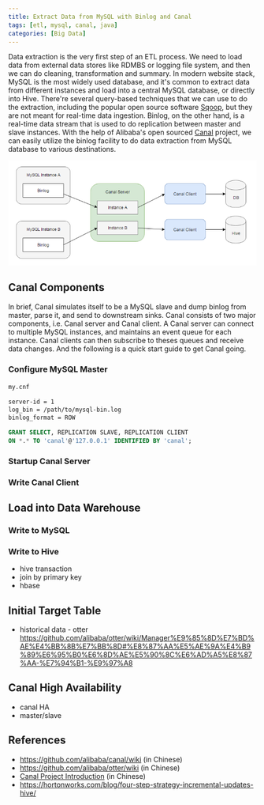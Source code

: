 ```yaml
---
title: Extract Data from MySQL with Binlog and Canal
tags: [etl, mysql, canal, java]
categories: [Big Data]
---
```


Data extraction is the very first step of an ETL process. We need to load data from external data stores like RDMBS or logging file system, and then we can do cleaning, transformation and summary. In modern website stack, MySQL is the most widely used database, and it's common to extract data from different instances and load into a central MySQL database, or directly into Hive. There're several query-based techniques that we can use to do the extraction, including the popular open source software [Sqoop][1], but they are not meant for real-time data ingestion. Binlog, on the other hand, is a real-time data stream that is used to do replication between master and slave instances. With the help of Alibaba's open sourced [Canal][2] project, we can easily utilize the binlog facility to do data extraction from MySQL database to various destinations.

![Canal](/images/canal.png)

## Canal Components

In brief, Canal simulates itself to be a MySQL slave and dump binlog from master, parse it, and send to downstream sinks. Canal consists of two major components, i.e. Canal server and Canal client. A Canal server can connect to multiple MySQL instances, and maintains an event queue for each instance. Canal clients can then subscribe to theses queues and receive data changes. And the following is a quick start guide to get Canal going.

<!-- more -->

### Configure MySQL Master

`my.cnf`

```
server-id = 1
log_bin = /path/to/mysql-bin.log
binlog_format = ROW
```

```sql
GRANT SELECT, REPLICATION SLAVE, REPLICATION CLIENT
ON *.* TO 'canal'@'127.0.0.1' IDENTIFIED BY 'canal';
```

### Startup Canal Server

### Write Canal Client

## Load into Data Warehouse

### Write to MySQL

### Write to Hive

* hive transaction
* join by primary key
* hbase

## Initial Target Table

* historical data - otter https://github.com/alibaba/otter/wiki/Manager%E9%85%8D%E7%BD%AE%E4%BB%8B%E7%BB%8D#%E8%87%AA%E5%AE%9A%E4%B9%89%E6%95%B0%E6%8D%AE%E5%90%8C%E6%AD%A5%E8%87%AA-%E7%94%B1-%E9%97%A8

## Canal High Availability

* canal HA
* master/slave

## References

* https://github.com/alibaba/canal/wiki (in Chinese)
* https://github.com/alibaba/otter/wiki (in Chinese)
* [Canal Project Introduction](https://docs.google.com/presentation/d/1MkszUPYRDkfVPz9IqOT1LLT5d9tuwde_WC8GZvjaDRg/edit?usp=sharing) (in Chinese)
* https://hortonworks.com/blog/four-step-strategy-incremental-updates-hive/

[1]: http://sqoop.apache.org/
[2]: https://github.com/alibaba/canal
